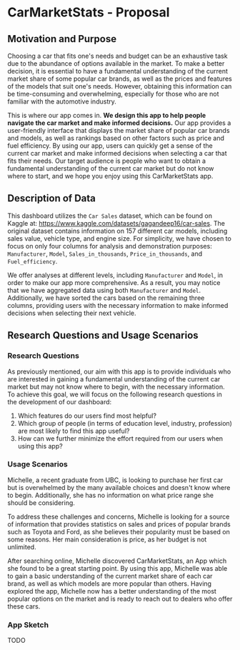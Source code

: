 # CarMarketStats - Proposal


## Motivation and Purpose

Choosing a car that fits one's needs and budget can be an exhaustive task due to the abundance of options available in the market. To make a better decision, it is essential to have a fundamental understanding of the current market share of some popular car brands, as well as the prices and features of the models that suit one's needs. However, obtaining this information can be time-consuming and overwhelming, especially for those who are not familiar with the automotive industry.

This is where our app comes in. **We design this app to help people navigate the car market and make informed decisions.** Our app provides a user-friendly interface that displays the market share of popular car brands and models, as well as rankings based on other factors such as price and fuel efficiency. By using our app, users can quickly get a sense of the current car market and make informed decisions when selecting a car that fits their needs. Our target audience is people who want to obtain a fundamental understanding of the current car market but do not know where to start, and we hope you enjoy using this CarMarketStats app.

## Description of Data

This dashboard utilizes the `Car Sales` dataset, which can be found on Kaggle at: https://www.kaggle.com/datasets/gagandeep16/car-sales. The original dataset contains information on 157 different car models, including sales value, vehicle type, and engine size. For simplicity, we have chosen to focus on only four columns for analysis and demonstration purposes: `Manufacturer`, `Model`, `Sales_in_thousands`, `Price_in_thousands`, and `Fuel_efficiency`.

We offer analyses at different levels, including `Manufacturer` and `Model`, in order to make our app more comprehensive. As a result, you may notice that we have aggregated data using both `Manufacturer` and `Model`. Additionally, we have sorted the cars based on the remaining three columns, providing users with the necessary information to make informed decisions when selecting their next vehicle.

## Research Questions and Usage Scenarios

### Research Questions

As previously mentioned, our aim with this app is to provide individuals who are interested in gaining a fundamental understanding of the current car market but may not know where to begin, with the necessary information. To achieve this goal, we will focus on the following research questions in the development of our dashboard:

1. Which features do our users find most helpful?
2. Which group of people (in terms of education level, industry, profession) are most likely to find this app useful?
3. How can we further minimize the effort required from our users when using this app?

### Usage Scenarios

Michelle, a recent graduate from UBC, is looking to purchase her first car but is overwhelmed by the many available choices and doesn't know where to begin. Additionally, she has no information on what price range she should be considering.

To address these challenges and concerns, Michelle is looking for a source of information that provides statistics on sales and prices of popular brands such as Toyota and Ford, as she believes their popularity must be based on some reasons. Her main consideration is price, as her budget is not unlimited.

After searching online, Michelle discovered CarMarketStats, an App which she found to be a great starting point. By using this app, Michelle was able to gain a basic understanding of the current market share of each car brand, as well as which models are more popular than others. Having explored the app, Michelle now has a better understanding of the most popular options on the market and is ready to reach out to dealers who offer these cars.


### App Sketch

TODO
